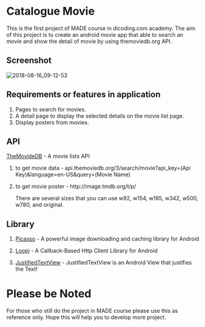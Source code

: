 # Catalogue Movie
This is the first project of MADE course in dicoding.com academy. The aim of this project is to create an android movie app that able to search an movie and show the detail of movie by using themoviedb.org API.

## Screenshot
![2018-08-16_09-12-53](https://user-images.githubusercontent.com/26306746/44183590-c8436a00-a135-11e8-97db-66e1a8dc8b51.png)

## Requirements or features in application
1. Pages to search for movies.
2. A detail page to display the selected details on the movie list page.
3. Display posters from movies.

## API
[TheMovideDB](https://www.themoviedb.org/) - A movie lists API

1. to get movie data - api.themoviedb.org/3/search/movie?api_key=(Api Key)&language=en-US&query=(Movie Name)
2. to get movie poster - http://<i></i>image.tmdb.org/t/p/ 

   There are several sizes that you can use w92, w154, w185, w342, w500, w780, and original.

## Library
1. [Picasso](http://square.github.io/picasso/) - A powerful image downloading and caching library for Android

2. [Loopj](http://loopj.com/android-async-http/) - A Callback-Based Http Client Library for Android

3. [JustifiedTextView](https://github.com/amilcar-sr/JustifiedTextView) - JustifiedTextView is an Android View that justifies the Text!


# Please be Noted
For those who still do the project in MADE course please use this as reference only. Hope this will help you to develop more project.
